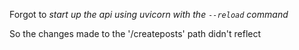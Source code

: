 Forgot to *start up the api using uvicorn with the `--reload` command*

So the changes made to the '/createposts' path didn't reflect
